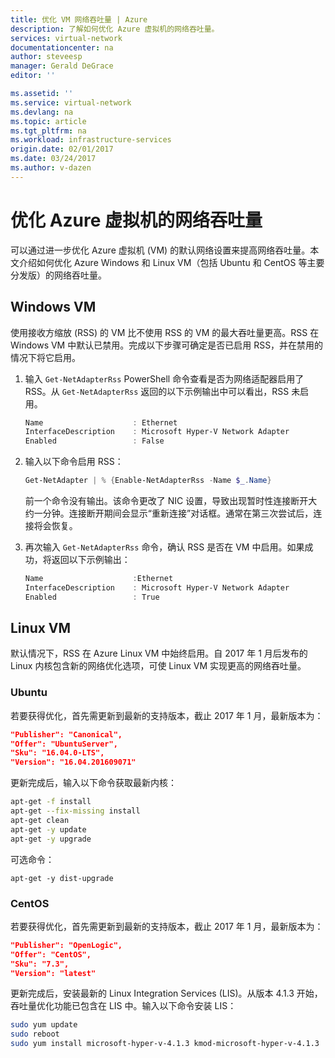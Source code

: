 ```yaml
---
title: 优化 VM 网络吞吐量 | Azure
description: 了解如何优化 Azure 虚拟机的网络吞吐量。
services: virtual-network
documentationcenter: na
author: steveesp
manager: Gerald DeGrace
editor: ''

ms.assetid: ''
ms.service: virtual-network
ms.devlang: na
ms.topic: article
ms.tgt_pltfrm: na
ms.workload: infrastructure-services
origin.date: 02/01/2017
ms.date: 03/24/2017
ms.author: v-dazen
---
```


# 优化 Azure 虚拟机的网络吞吐量

可以通过进一步优化 Azure 虚拟机 (VM) 的默认网络设置来提高网络吞吐量。本文介绍如何优化 Azure Windows 和 Linux VM（包括 Ubuntu 和 CentOS 等主要分发版）的网络吞吐量。

## Windows VM

使用接收方缩放 (RSS) 的 VM 比不使用 RSS 的 VM 的最大吞吐量更高。RSS 在 Windows VM 中默认已禁用。完成以下步骤可确定是否已启用 RSS，并在禁用的情况下将它启用。

1. 输入 `Get-NetAdapterRss` PowerShell 命令查看是否为网络适配器启用了 RSS。从 `Get-NetAdapterRss` 返回的以下示例输出中可以看出，RSS 未启用。

    ```powershell
    Name                    : Ethernet
    InterfaceDescription    : Microsoft Hyper-V Network Adapter
    Enabled                 : False
    ```

2. 输入以下命令启用 RSS：

    ```powershell
    Get-NetAdapter | % {Enable-NetAdapterRss -Name $_.Name}
    ```

    前一个命令没有输出。该命令更改了 NIC 设置，导致出现暂时性连接断开大约一分钟。连接断开期间会显示“重新连接”对话框。通常在第三次尝试后，连接将会恢复。
3. 再次输入 `Get-NetAdapterRss` 命令，确认 RSS 是否在 VM 中启用。如果成功，将返回以下示例输出：

    ```powershell
    Name                    :Ethernet
    InterfaceDescription    : Microsoft Hyper-V Network Adapter
    Enabled                 : True
    ```

## Linux VM

默认情况下，RSS 在 Azure Linux VM 中始终启用。自 2017 年 1 月后发布的 Linux 内核包含新的网络优化选项，可使 Linux VM 实现更高的网络吞吐量。

### Ubuntu

若要获得优化，首先需更新到最新的支持版本，截止 2017 年 1 月，最新版本为：

```json
"Publisher": "Canonical",
"Offer": "UbuntuServer",
"Sku": "16.04.0-LTS",
"Version": "16.04.201609071"
```

更新完成后，输入以下命令获取最新内核：

```bash
apt-get -f install
apt-get --fix-missing install
apt-get clean
apt-get -y update
apt-get -y upgrade
```

可选命令：

`apt-get -y dist-upgrade`  

### CentOS

若要获得优化，首先需更新到最新的支持版本，截止 2017 年 1 月，最新版本为：

```json
"Publisher": "OpenLogic",
"Offer": "CentOS",
"Sku": "7.3",
"Version": "latest"
```

更新完成后，安装最新的 Linux Integration Services (LIS)。从版本 4.1.3 开始，吞吐量优化功能已包含在 LIS 中。输入以下命令安装 LIS：

```bash
sudo yum update
sudo reboot
sudo yum install microsoft-hyper-v-4.1.3 kmod-microsoft-hyper-v-4.1.3
```

<!---HONumber=Mooncake_0320_2017-->